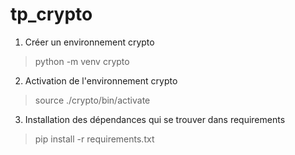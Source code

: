 # tp_crypto
1. Créer un environnement crypto
>python -m venv crypto
2. Activation de l'environnement crypto 
>source ./crypto/bin/activate
3. Installation des dépendances qui se trouver dans requirements
>pip install -r requirements.txt
